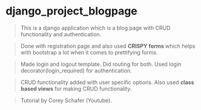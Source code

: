 # django_project_blogpage

> This is a django application which is a blog page with CRUD functionality and authentication. 

> Done with registration page and also used **CRISPY forms** which helps with bootstrap a lot when it comes to prettifying forms. 

> Made login and logout template. Did routing for both. Used login decorator(login_required) for authentication.  

> CRUD functionality added with user specific options. Also used **class based views** for making CRUD functionality.

> Tutorial by Corey Schafer (Youtube).  
 
